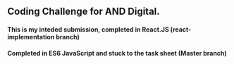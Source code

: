 ## Coding Challenge for AND Digital.

#### This is my inteded submission, completed in React.JS (react-implementation branch)
#### Completed in ES6 JavaScript and stuck to the task sheet (Master branch) 
